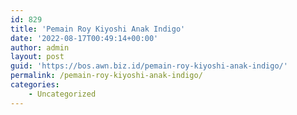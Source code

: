 ```yaml
---
id: 829
title: 'Pemain Roy Kiyoshi Anak Indigo'
date: '2022-08-17T00:49:14+00:00'
author: admin
layout: post
guid: 'https://bos.awn.biz.id/pemain-roy-kiyoshi-anak-indigo/'
permalink: /pemain-roy-kiyoshi-anak-indigo/
categories:
    - Uncategorized
---
```


